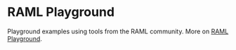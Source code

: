 # RAML Playground

Playground examples using tools from the RAML community. More on [RAML Playground](https://medium.com/raml-api).
